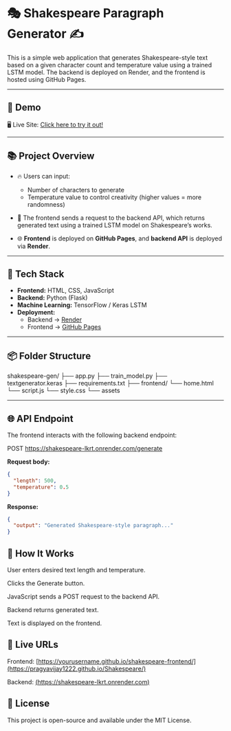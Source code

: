 # 🎭 Shakespeare Paragraph Generator ✍️

This is a simple web application that generates Shakespeare-style text based on a given character count and temperature value using a trained LSTM model. The backend is deployed on Render, and the frontend is hosted using GitHub Pages.

---

## 📸 Demo

🖥️ Live Site: [Click here to try it out!](https://pragyavijay1222.github.io/Shakespeare/)

---

## 📚 Project Overview

- 🔥 Users can input:
  - Number of characters to generate
  - Temperature value to control creativity (higher values = more randomness)

- 📡 The frontend sends a request to the backend API, which returns generated text using a trained LSTM model on Shakespeare’s works.

- 🌐 **Frontend** is deployed on **GitHub Pages**, and **backend API** is deployed via **Render**.

---

## 🚀 Tech Stack

- **Frontend:** HTML, CSS, JavaScript
- **Backend:** Python (Flask)
- **Machine Learning:** TensorFlow / Keras LSTM
- **Deployment:** 
  - Backend → [Render](https://render.com)
  - Frontend → [GitHub Pages](https://pages.github.com)

---

## 📦 Folder Structure

shakespeare-gen/
├── app.py
├── train_model.py
├── textgenerator.keras
├── requirements.txt
├── frontend/
    └── home.html
    └── script.js
    └── style.css
    └── assets

---

## 🌐 API Endpoint

The frontend interacts with the following backend endpoint:

POST https://shakespeare-lkrt.onrender.com/generate


**Request body:**
```json
{
  "length": 500,
  "temperature": 0.5
}
```

**Response:**
```json
{
  "output": "Generated Shakespeare-style paragraph..."
}
```

## 📑 How It Works
User enters desired text length and temperature.

Clicks the Generate button.

JavaScript sends a POST request to the backend API.

Backend returns generated text.

Text is displayed on the frontend.


## 🎉 Live URLs
Frontend: [https://yourusername.github.io/shakespeare-frontend/](https://pragyavijay1222.github.io/Shakespeare/)

Backend: [(https://shakespeare-lkrt.onrender.com)](https://shakespeare-lkrt.onrender.com)

## 📌 License
This project is open-source and available under the MIT License.
